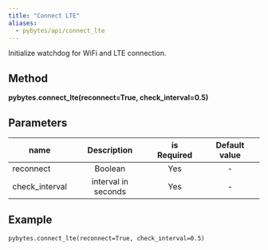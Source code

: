 ```yaml
---
title: "Connect LTE"
aliases:
  - pybytes/api/connect_lte
---
```


  Initialize watchdog for WiFi and LTE connection.

**Method**
----
**pybytes.connect_lte(reconnect=True, check_interval=0.5)**

**Parameters**
----
| name  | Description   | is Required    | Default value
| ------------- |:-------------:|:-------------:|:-------------:|
| reconnect   | Boolean  | Yes   | - |
| check_interval   | interval in seconds  | Yes  | - |

**Example**
----
`pybytes.connect_lte(reconnect=True, check_interval=0.5)`
